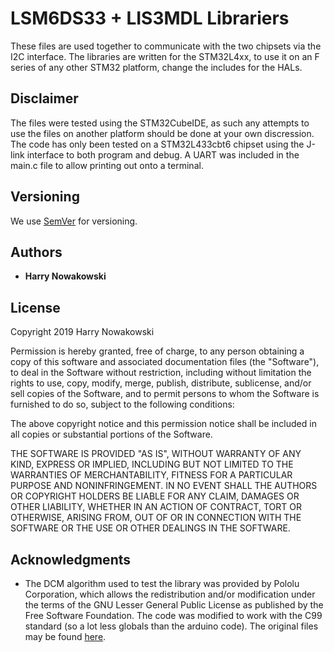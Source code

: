 # LSM6DS33 + LIS3MDL Librariers

These files are used together to communicate with the two chipsets via the I2C interface. 
The libraries are written for the STM32L4xx, to use it on an F series of any other STM32 platform, change the includes for the HALs.

## Disclaimer

The files were tested using the STM32CubeIDE, as such any attempts to use the files on another platform should be done at your own discression. 
The code has only been tested on a STM32L433cbt6 chipset using the J-link interface to both program and debug.
A UART was included in the main.c file to allow printing out onto a terminal.

## Versioning

We use [SemVer](http://semver.org/) for versioning.

## Authors

* **Harry Nowakowski**

## License

Copyright 2019 Harry Nowakowski

Permission is hereby granted, free of charge, to any person obtaining a copy of this software and associated documentation files (the "Software"), to deal in the Software without restriction, including without limitation the rights to use, copy, modify, merge, publish, distribute, sublicense, and/or sell copies of the Software, and to permit persons to whom the Software is furnished to do so, subject to the following conditions:

The above copyright notice and this permission notice shall be included in all copies or substantial portions of the Software.

THE SOFTWARE IS PROVIDED "AS IS", WITHOUT WARRANTY OF ANY KIND, EXPRESS OR IMPLIED, INCLUDING BUT NOT LIMITED TO THE WARRANTIES OF MERCHANTABILITY, FITNESS FOR A PARTICULAR PURPOSE AND NONINFRINGEMENT. IN NO EVENT SHALL THE AUTHORS OR COPYRIGHT HOLDERS BE LIABLE FOR ANY CLAIM, DAMAGES OR OTHER LIABILITY, WHETHER IN AN ACTION OF CONTRACT, TORT OR OTHERWISE, ARISING FROM, OUT OF OR IN CONNECTION WITH THE SOFTWARE OR THE USE OR OTHER DEALINGS IN THE SOFTWARE.



## Acknowledgments

* The DCM algorithm used to test the library was provided by Pololu Corporation, which allows the redistribution and/or modification under the terms of the GNU Lesser General Public License as published by the Free Software Foundation. The code was modified to work with the C99 standard (so a lot less globals than the arduino code). The original files may be found [here](https://github.com/pololu/minimu-9-ahrs-arduino/blob/master/MinIMU9AHRS/DCM.ino).
